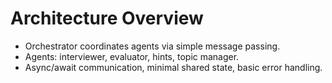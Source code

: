 ﻿# Architecture Overview
- Orchestrator coordinates agents via simple message passing.
- Agents: interviewer, evaluator, hints, topic manager.
- Async/await communication, minimal shared state, basic error handling.
